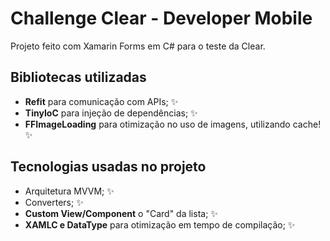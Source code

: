 # Challenge Clear - Developer Mobile
Projeto feito com Xamarin Forms em C# para o teste da Clear.

## Bibliotecas utilizadas
- **Refit** para comunicação com APIs; ✨
- **TinyIoC** para injeção de dependências; ✨
- **FFImageLoading** para otimização no uso de imagens, utilizando cache! ✨


## Tecnologias usadas no projeto
- Arquitetura MVVM; ✨
- Converters; ✨
- **Custom View/Component** o "Card" da lista; ✨
- **XAMLC e DataType** para otimização em tempo de compilação; ✨
